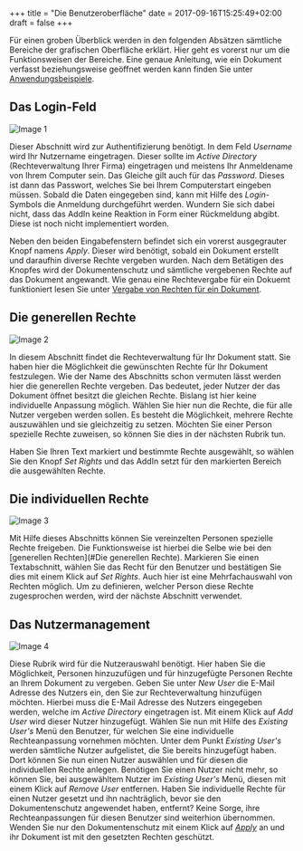 +++
title = "Die Benutzeroberfläche"
date = 2017-09-16T15:25:49+02:00
draft = false
+++


Für einen groben Überblick werden in den folgenden Absätzen sämtliche Bereiche der grafischen Oberfläche erklärt. Hier geht es vorerst nur um die Funktionsweisen der Bereiche. Eine genaue Anleitung, wie ein Dokument verfasst beziehungsweise geöffnet werden kann finden Sie unter [Anwendungsbeispiele](/000_enhancedrms/examples).


## Das Login-Feld

![Image 1](/img/GUI_1.jpg)

Dieser Abschnitt wird zur Authentifizierung benötigt. In dem Feld *Username* wird Ihr Nutzername eingetragen. Dieser sollte im *Active Directory* (Rechteverwaltung Ihrer Firma) eingetragen und meistens Ihr Anmeldename von Ihrem Computer sein. Das Gleiche gilt auch für das *Password*. Dieses ist dann das Passwort, welches Sie bei Ihrem Computerstart eingeben müssen.
Sobald die Daten eingegeben sind, kann mit Hilfe des *Login*-Symbols die Anmeldung durchgeführt werden. Wundern Sie sich dabei nicht, dass das AddIn keine Reaktion in Form einer Rückmeldung abgibt. Diese ist noch nicht implementiert worden.

Neben den beiden Eingabefenstern befindet sich ein vorerst ausgegrauter Knopf namens *Apply*. Dieser wird benötigt, sobald ein Dokument erstellt und daraufhin diverse Rechte vergeben wurden. Nach dem Betätigen des Knopfes wird der Dokumentenschutz und sämtliche vergebenen Rechte auf das Dokument angewandt. Wie genau eine Rechtevergabe für ein Dokuemt funktioniert lesen Sie unter [Vergabe von Rechten für ein Dokument](/000_enhancedrms/examples/#vergabe-von-rechten-für-ein-dokument).


## Die generellen Rechte

![Image 2](/img/GUI_2.jpg)


In diesem Abschnitt findet die Rechteverwaltung für Ihr Dokument statt. Sie haben hier die Möglichkeit die gewünschten Rechte für Ihr Dokument festzulegen. Wie der Name des Abschnitts schon vermuten lässt werden hier die generellen Rechte vergeben. Das bedeutet, jeder Nutzer der das Dokument öffnet besitzt die gleichen Rechte. Bislang ist hier keine individuelle Anpassung möglich.
Wählen Sie hier nun die Rechte, die für alle Nutzer vergeben werden sollen. Es besteht die Möglichkeit, mehrere Rechte auszuwählen und sie gleichzeitig zu setzen. Möchten Sie einer Person spezielle Rechte zuweisen, so können Sie dies in der nächsten Rubrik tun.

Haben Sie Ihren Text markiert und bestimmte Rechte ausgewählt, so wählen Sie den Knopf *Set Rights* und das AddIn setzt für den markierten Bereich die ausgewählten Rechte.


## Die individuellen Rechte

![Image 3](/img/GUI_3.jpg)

Mit Hilfe dieses Abschnitts können Sie vereinzelten Personen spezielle Rechte freigeben. Die Funktionsweise ist hierbei die Selbe wie bei den [generellen Rechten](#Die generellen Rechte). Markieren Sie einen Textabschnitt, wählen Sie das Recht für den Benutzer und bestätigen Sie dies mit einem Klick auf *Set Rights*. Auch hier ist eine Mehrfachauswahl von Rechten möglich.
Um zu definieren, welcher Person diese Rechte zugesprochen werden, wird der nächste Abschnitt verwendet.


## Das Nutzermanagement

![Image 4](/img/GUI_4.jpg)

Diese Rubrik wird für die Nutzerauswahl benötigt. Hier haben Sie die Möglichkeit, Personen hinzuzufügen und für hinzugefügte Personen Rechte an Ihrem Dokument zu vergeben. Geben Sie unter *New User* die E-Mail Adresse des Nutzers ein, den Sie zur Rechteverwaltung hinzufügen möchten. Hierbei muss die E-Mail Adresse des Nutzers eingegeben werden, welche im *Active Directory* eingetragen ist. Mit einem Klick auf *Add User* wird dieser Nutzer hinzugefügt. Wählen Sie nun mit Hilfe des *Existing User's* Menü den Benutzer, für welchen Sie eine individuelle Rechteanpassung vornehmen möchten. Unter dem Punkt *Existing User's* werden sämtliche Nutzer aufgelistet, die Sie bereits hinzugefügt haben. Dort können Sie nun einen Nutzer auswählen und für diesen die individuellen Rechte anlegen. Benötigen Sie einen Nutzer nicht mehr, so können Sie, bei ausgewähltem Nutzer im *Existing User's* Menü, diesen mit einem Klick auf *Remove User* entfernen.
Haben Sie individuelle Rechte für einen Nutzer gesetzt und ihn nachträglich, bevor sie den Dokumentenschutz angewendet haben, entfernt? Keine Sorge, ihre Rechteanpassungen für diesen Benutzer sind weiterhion übernommen. Wenden Sie nur den Dokumentenschutz mit einem Klick auf  [*Apply*](/000_enhancedrms/ui/#das-login-feld) an und ihr Dokument ist mit den gesetzten Rechten geschützt.


